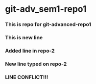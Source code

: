 # git-adv_sem1-repo1

### This is repo for git-advanced-repo1

### This is new line

### Added line in repo-2

### New line typed on repo-2

### LINE CONFLICT!!!
